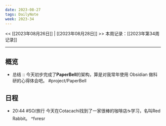 ```yaml
---
date: 2023-08-27
tags: DailyNote
week: 2023-34
---
```

<< [[2023年08月26日]] | [[2023年08月28日]] >>
本周记录：[[2023年第34周记录]]

-----
## 概览
- 总结 :: 今天初步完成了**PaperBell**的架构，算是对我常年使用 Obsidian 做科研的心得体会吧。 #project/PaperBell 

## 日程

- 20:44 #SO/旅行 今天在Cotacachi找到了一家很棒的咖啡店☕️学习，名叫Red Rabbit。 ^fvresr

